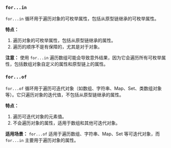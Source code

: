 ### `for...in`

`for...in` 循环用于遍历对象的可枚举属性，包括从原型链继承的可枚举属性。

**特点：**

1. 遍历对象的可枚举属性，包括从原型链继承的属性。
2. 遍历的顺序不是有保障的，尤其是对于对象。

**注意：**
使用 `for...in` 遍历数组可能会导致意外结果，因为它会遍历所有可枚举属性，包括数组对象自定义的属性和原型链上的属性。

### `for...of`

`for...of` 循环用于遍历可迭代对象（如数组、字符串、Map、Set、类数组对象等）。它只遍历对象的迭代值，不包括从原型链继承的属性。

**特点：**

1. 遍历可迭代对象的元素值。
2. 不会遍历对象的属性，适用于数组和其他可迭代对象。

**适用场景：**
`for...of` 适用于遍历数组、字符串、Map、Set 等可迭代对象，而 `for...in` 主要用于遍历对象的属性。
